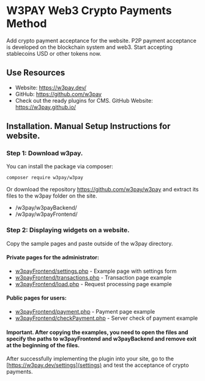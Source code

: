 # W3PAY Web3 Crypto Payments Method

Add crypto payment acceptance for the website.
P2P payment acceptance is developed on the blockchain system and web3. Start accepting stablecoins USD or other tokens now.

## Use Resources

- Website: https://w3pay.dev/
- GitHub: https://github.com/w3pay
- Check out the ready plugins for  CMS. GitHub Website: https://w3pay.github.io/

## Installation. Manual Setup Instructions for website.

### Step 1: Download w3pay.

You can install the package via composer: 

```bash
composer require w3pay/w3pay
```

Or download the repository https://github.com/w3pay/w3pay and extract its files to the w3pay folder on the site.
- /w3pay/w3payBackend/
- /w3pay/w3payFrontend/

### Step 2: Displaying widgets on a website.

Copy the sample pages and paste outside of the w3pay directory.

#### Private pages for the administrator:

- [w3payFrontend/settings.php](/w3pay/w3payFrontend/settings.php) - Example page with settings form
- [w3payFrontend/transactions.php](/w3pay/w3payFrontend/transactions.php) - Transaction page example
- [w3payFrontend/load.php](/w3pay/w3payFrontend/load.php) - Request processing page example

#### Public pages for users:

- [w3payFrontend/payment.php](/w3pay/w3payFrontend/payment.php) - Payment page example
- [w3payFrontend/checkPayment.php](/w3pay/w3payFrontend/checkPayment.php) - Server check of payment example

#### Important. After copying the examples, you need to open the files and specify the paths to w3payFrontend and w3payBackend and remove exit at the beginning of the files.

After successfully implementing the plugin into your site, go to the [https://w3pay.dev/settings](settings) and test the acceptance of crypto payments.